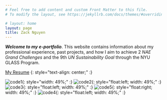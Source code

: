 ```yaml
---
# Feel free to add content and custom Front Matter to this file.
# To modify the layout, see https://jekyllrb.com/docs/themes/#overriding-theme-defaults

# layout: home
layout: page
title: Zack Nguyen
---
```


**_Welcome to my e-portfolio_**. This website contains information about my professional experience, past projects, and how I aim to achieve 2 _NAE Grand Challenges_ and the 9th _UN Sustainability Goal_ through the NYU GLASS Program.

[My Resume](https://drive.google.com/file/d/1eeD9uOw89ws3RWi9rjd8xdaB-qmx_m0F/view?usp=sharing)
{: style="text-align: center;" :}

![code1](../assets/korea1.jpg){: style="width: 49%;" :}
![code2](../assets/korea2.jpg){: style="float:left; width: 49%;" :}
![code3](../assets/linux_cert.png){: style="float:left; width: 49%;" :}
![code5](../assets/rhcsa_cert.png){: style="float:right; width: 49%;" :}
![code4](../assets/ds_cert.png){: style="float:left; width: 49%;" :}
